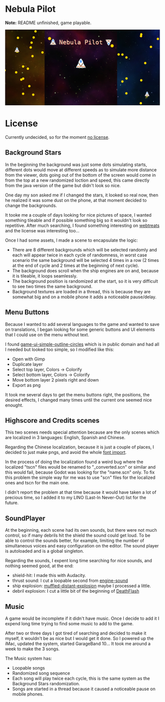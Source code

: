 # Nebula Pilot

**Note:** README unfinished, game playable.

![Nebula Pilot Feature pic](spics/nebula-pilot-feature.png)

# License

Currently undecided, so for the moment [no license](http://choosealicense.com/no-license/).



## Background Stars

In the beginning the background was just some dots simulating starts, different dots would move at different speeds as to simulate more distance from the viewer, dots going out of the bottom of the screen would come in from the top at a new randomized loction and speed, this came directly from the java version of the game but didn't look so nice.

One day my son asked me if I changed the stars, it looked so real now, then he realized it was some dust on the phone, at that moment decided to change the backgrounds.

It tooke me a couple of days looking for nice pictures of space, I wanted something tileable and if possible something big so it wouldn't look so repetitive. After much searching, I found something interesting on [webtreats](http://webtreats.mysitemyway.com/tileable-classic-nebula-space-patterns/) and the license was interesting too...

Once I had some assets, I made a scene to encapsulate the logic:

* There are 8 different backgrounds which will be selected randomly and each will appear twice in each cycle of randomness, in worst case scenario the same background will be selected 4 times in a row (2 times at the end of cycle and 2 times at the beginning of next cycle).
* The background does scroll when the ship engines are on and, because it is tileable, it loops seamlessly.
* The background position is randomized at the start, so it is very difficult to see two times the same background.
* Background textures are loaded in a thread, this is because they are somewhat big and on a mobile phone it adds a noticeable pause/delay.

## Menu Buttons

Because I wanted to add several languages to the game and wanted to save on translations, I began looking for some generic buttons and UI elements that I could use on the menu without text.

I found [game-ui-simple-outline-circles](http://opengameart.org/content/game-ui-simple-outline-circles) which is in public domain and had all I needed but looked too simple, so I modified like this:

* Open with Gimp
* Duplicate layer
* Select top layer, Colors -> Colorify
* Select bottom layer, Colors -> Colorify
* Move bottom layer 2 pixels right and down
* Export as png

It took me several days to get the menu buttons right, the positions, the desired effects, I changed many times until the current one seemed nice enought.

## Highscore and Credits scenes

This two scenes needs special attention because are the only scenes which are localized in 3 languages: English, Spanish and Chinese.

Regarding the Chinese localization, because it is just a couple of places, I decided to just make pngs, and avoid the whole [font import](http://docs.godotengine.org/en/stable/tutorials/asset_pipeline/importing_fonts.html#internationalization).

In the process of doing the localization found a weird bug where the localized "tscn" files would be renamed to "_converted.scn" or similar and this would fail, because Godot was looking for the "name.scn" only. To fix this problem the simple way for me was to use "scn" files for the localized ones and tscn for the main one.

I didn't report the problem at that time because it would have taken a lot of precious time, so I added it to my LINO (Last-In Never-Out) list for the future.

## SoundPlayer

At the beginning, each scene had its own sounds, but there were not much control, so if many debrils hit the shield the sound could get loud. To be able to control the sounds better, for example, limiting the number of simultaneous voices and easy configuration on the editor. The sound player is autoloaded and is a global singleton.

Regarding the sounds, I expent long time searching for nice sounds, and nothing seemed good, at the end:

* shield-hit: I made this with Audacity.
* thrust sound: I cut a loopable second from [engine-sound](http://opengameart.org/content/engine-sound)
* ship explosion: [muffled-distant-explosion](http://opengameart.org/content/muffled-distant-explosion) maybe I processed a little.
* debril explosion: I cut a little bit of the beginning of [DeathFlash](http://opengameart.org/content/big-explosion)

## Music

A game would be incomplete if it didn't have music. Once I decide to add it I expend long time trying to find some music to add to the game.

After two or three days I got tired of searching and decided to make it myself, it wouldn't be as nice but I would get it done. So I powered up the iMac, updated the system, started GarageBand 10... It took me around a week to make the 3 songs.

The Music system has:

* Loopable songs
* Randomized song sequence
* Each song will play twice each cycle, this is the same system as the Background Stars randomization.
* Songs are started in a thread because it caused a noticeable pause on mobile phones.

